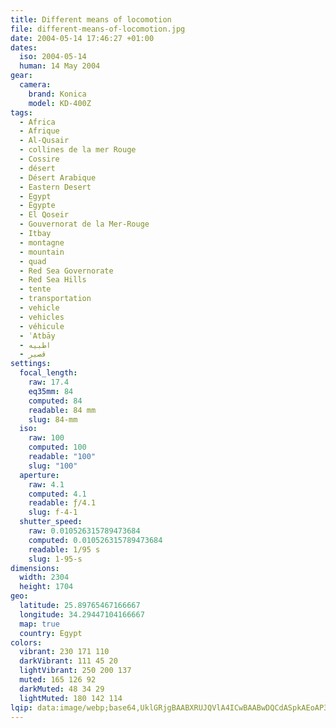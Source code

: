 ```yaml
---
title: Different means of locomotion
file: different-means-of-locomotion.jpg
date: 2004-05-14 17:46:27 +01:00
dates:
  iso: 2004-05-14
  human: 14 May 2004
gear:
  camera:
    brand: Konica
    model: KD-400Z
tags:
  - Africa
  - Afrique
  - Al-Qusair
  - collines de la mer Rouge
  - Cossire
  - désert
  - Désert Arabique
  - Eastern Desert
  - Egypt
  - Égypte
  - El Qoseir
  - Gouvernorat de la Mer-Rouge
  - Itbay
  - montagne
  - mountain
  - quad
  - Red Sea Governorate
  - Red Sea Hills
  - tente
  - transportation
  - vehicle
  - vehicles
  - véhicule
  - ʿAtbāy
  - اطبيه
  - قصير‎
settings:
  focal_length:
    raw: 17.4
    eq35mm: 84
    computed: 84
    readable: 84 mm
    slug: 84-mm
  iso:
    raw: 100
    computed: 100
    readable: "100"
    slug: "100"
  aperture:
    raw: 4.1
    computed: 4.1
    readable: ƒ/4.1
    slug: f-4-1
  shutter_speed:
    raw: 0.010526315789473684
    computed: 0.010526315789473684
    readable: 1/95 s
    slug: 1-95-s
dimensions:
  width: 2304
  height: 1704
geo:
  latitude: 25.89765467166667
  longitude: 34.29447104166667
  map: true
  country: Egypt
colors:
  vibrant: 230 171 110
  darkVibrant: 111 45 20
  lightVibrant: 250 200 137
  muted: 165 126 92
  darkMuted: 48 34 29
  lightMuted: 180 142 114
lqip: data:image/webp;base64,UklGRjgBAABXRUJQVlA4ICwBAABwDQCdASpkAEoAP3Goylw0v6kmK/O8W/AuCWMAz6NT29CJKSMl0Fpk+1VCecvtODYZyZH8/LQGH+IIwjo+2bbWaG0JyMot8c52+CIkzOrYQbnmUOLoIuNM2QfnDl08PMx/eJjOjwO3YKC3QsOfMNoIsybKoAD+3obomPEAr2rYgaGhQQ4tGN9ieFh6qJoIncmQAPXdroqfM4ENatBI4VkklpdVtJyVzJYZbfzq0frgXVBknJqckDAJuaBuN5S7gls3uguX+JNGNVNm9Db5IVugeDPag89bt2dR4/B258mzWEtfMg10uneGuP4HlbB8dc1Z3URvsLSVuKQXSnuoJIvdsBGdCZeilrGwIJilO2tzPShfdT0ZjcUktzPhFBBro/NfKEjxKn/WTXpoAAA=
---
```



